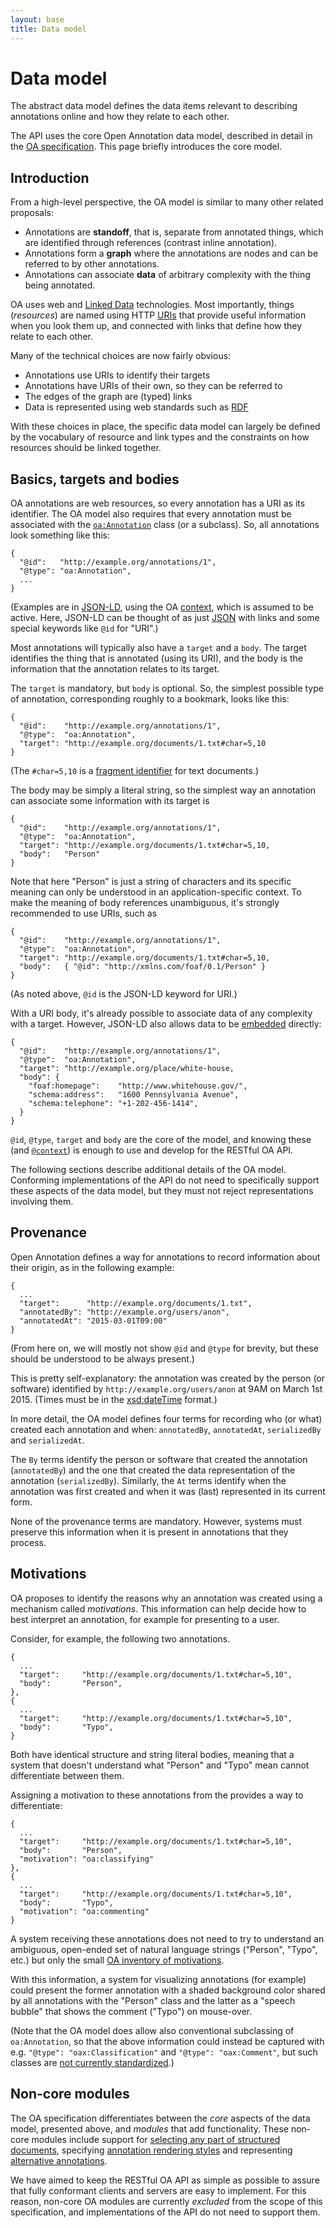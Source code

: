 ```yaml
---
layout: base
title: Data model
---
```


# Data model

The abstract data model defines the data items relevant to describing
annotations online and how they relate to each other.

The API uses the core Open Annotation data model, described in detail in the
[OA specification](http://www.openannotation.org/spec/core/core.html).
This page briefly introduces the core model.

## Introduction

From a high-level perspective, the OA model is similar to <span
class="hint--top" data-hint="Annotation graphs, DADA, LAF/GrAF, PAULA,
...">many other</span> related proposals:

* Annotations are **standoff**, that is, separate from annotated
  things, which are identified through references (contrast <span
  class="hint--top" data-hint="Such as HTML.">inline annotation</span>).
* Annotations form a **<span class="hint--top"
  data-hint="Specifically, a labeled directed graph.">graph</span>**
  where the annotations are nodes and can be referred to by other
  annotations.
* Annotations can associate **data** of arbitrary complexity
  with the thing being annotated.

OA uses web and [Linked
Data](http://www.w3.org/DesignIssues/LinkedData.html) technologies.
Most importantly, things (*resources*) are named using HTTP
[URIs](http://en.wikipedia.org/wiki/Uniform_resource_identifier) that
provide useful information when you look them up, and connected with
links that define how they relate to each other.

Many of the technical choices are now fairly obvious:

* Annotations use URIs to identify their <span class="hint--top"
  data-hint="The thing that is annotated.">targets</span>
* Annotations have URIs of their own, so they can be referred to
* The edges of the graph are (typed) links
* Data is represented using web standards such as [RDF](http://www.w3.org/RDF/)

With these choices in place, the specific data model can largely be
defined by the vocabulary of resource and link types and the
constraints on how resources should be linked together.

## Basics, targets and bodies

OA annotations are web resources, so every annotation has a URI as its
identifier. The OA model also requires that every annotation must be
associated with the [`oa:Annotation`](http://www.w3.org/ns/oa#d4e434)
class (or a subclass).  So, all annotations look something like this:

    {
      "@id":   "http://example.org/annotations/1",
      "@type": "oa:Annotation",
      ...
    }

(Examples are in [JSON-LD](json-ld.html), using the OA
[context](context.html), which is assumed to be active. Here, JSON-LD
can be thought of as just [JSON](http://json.org/) with links and some
special keywords like `@id` for "URI".)

Most annotations will typically also have a `target` and a `body`. The
target identifies the thing that is annotated (using its URI), and the
body is the information that the annotation relates to its target.

The `target` is mandatory, but `body` is optional. So, the simplest
possible type of annotation, corresponding roughly to a bookmark,
looks like this:

    {
      "@id":    "http://example.org/annotations/1",
      "@type":  "oa:Annotation",
      "target": "http://example.org/documents/1.txt#char=5,10
    }

(The `#char=5,10` is a [fragment
identifier](http://en.wikipedia.org/wiki/Fragment_identifier) for text
documents.)

The body may be simply a <span class="hint--top" data-hint="In the Web
Annotation WG model.">literal string</span>, so the simplest way an
annotation can associate some information with its target is

    {
      "@id":    "http://example.org/annotations/1",
      "@type":  "oa:Annotation",
      "target": "http://example.org/documents/1.txt#char=5,10,
      "body":   "Person"
    }

Note that here "Person" is just a string of characters and its
specific meaning can only be understood in an application-specific
context. To make the meaning of body references unambiguous, it's
strongly recommended to use URIs, such as

    {
      "@id":    "http://example.org/annotations/1",
      "@type":  "oa:Annotation",
      "target": "http://example.org/documents/1.txt#char=5,10,
      "body":   { "@id": "http://xmlns.com/foaf/0.1/Person" }
    }

(As noted above, `@id` is the JSON-LD keyword for URI.)

With a URI body, it's already possible to associate data of any
complexity with a target. However, JSON-LD also allows data to be
[embedded](http://www.w3.org/TR/json-ld/#embedding) directly:

    {
      "@id":    "http://example.org/annotations/1",
      "@type":  "oa:Annotation",
      "target": "http://example.org/place/white-house,
      "body": {
        "foaf:homepage":    "http://www.whitehouse.gov/",
        "schema:address":   "1600 Pennsylvania Avenue",
        "schema:telephone": "+1-202-456-1414",
      }
    }

`@id`, `@type`, `target` and `body` are the core of the model, and
knowing these (and [`@context`](context.html)) is enough to use and
develop for the RESTful OA API.

The following sections describe additional details of the OA
model. Conforming implementations of the API do not need to
specifically support these aspects of the data model, but they must
not reject representations involving them.

## Provenance

Open Annotation defines a way for annotations to record information
about their origin, as in the following example:

    {
      ...
      "target":      "http://example.org/documents/1.txt",
      "annotatedBy": "http://example.org/users/anon",
      "annotatedAt": "2015-03-01T09:00"
    }

(From here on, we will mostly not show `@id` and `@type` for brevity,
but these should be understood to be always present.)

This is pretty self-explanatory: the annotation was created by the
person (or software) identified by `http://example.org/users/anon` at
9AM on March 1st 2015. (Times must be in the
[xsd:dateTime](http://www.w3.org/TR/xmlschema-2/#dateTime) format.)

In more detail, the OA model defines four terms for recording who (or
what) created each annotation and when: `annotatedBy`, `annotatedAt`,
`serializedBy` and `serializedAt`.

The `By` terms identify the person or software that created the
annotation (`annotatedBy`) and the one that created the data
representation of the annotation (`serializedBy`). Similarly, the `At`
terms identify when the annotation was first created and when it was
(last) represented in its current form.

None of the provenance terms are mandatory. However, systems must
preserve this information when it is present in annotations that they
process.

## Motivations

OA proposes to identify the reasons why an annotation was created
using a mechanism called *motivations*. This information can help
decide how to best interpret an annotation, for example for presenting
to a user.

Consider, for example, the following two annotations.

    {
      ...
      "target":     "http://example.org/documents/1.txt#char=5,10",
      "body":       "Person",
    },
    {
      ...
      "target":     "http://example.org/documents/1.txt#char=5,10",
      "body":       "Typo",
    }

Both have identical structure and string literal bodies, meaning that
a system that doesn't understand what "Person" and "Typo" mean cannot
differentiate between them.

Assigning a motivation to these annotations from the provides a way to
differentiate:

    {
      ...
      "target":     "http://example.org/documents/1.txt#char=5,10",
      "body":       "Person",
      "motivation": "oa:classifying"
    },
    {
      ...
      "target":     "http://example.org/documents/1.txt#char=5,10",
      "body":       "Typo",
      "motivation": "oa:commenting"
    }

A system receiving these annotations does not need to try to
understand an ambiguous, open-ended set of natural language strings
("Person", "Typo", etc.) but only the small [OA inventory of
motivations](http://www.openannotation.org/spec/core/core.html#Motivations).

With this information, a system for visualizing annotations (for
example) could present the former annotation with a shaded background
color shared by all annotations with the "Person" class and the latter
as a "speech bubble" that shows the comment ("Typo") on mouse-over.

(Note that the OA model does allow also conventional subclassing of
`oa:Annotation`, so that the above information could instead be
captured with e.g. `"@type": "oax:Classification"` and `"@type":
"oax:Comment"`, but such classes are [not currently
standardized](http://www.openannotation.org/spec/extension/).)

## Non-core modules

The OA specification differentiates between the *core* aspects of the
data model, presented above, and *modules* that add
functionality. These non-core modules include support for [selecting
any part of structured
documents](http://www.openannotation.org/spec/core/specific.html),
specifying [annotation rendering
styles](http://www.openannotation.org/spec/core/specific.html#Style)
and representing [alternative
annotations](http://www.openannotation.org/spec/core/multiplicity.html#Choice).

We have aimed to keep the RESTful OA API as simple as possible to
assure that fully conformant clients and servers are easy to
implement. For this reason, non-core OA modules are currently
*excluded* from the scope of this specification, and implementations
of the API do not need to support them.
